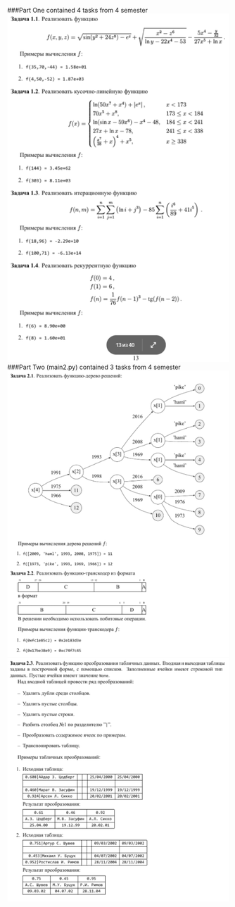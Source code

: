 ###Part One contained 4 tasks from 4 semester <br/>![img.png](img/img.png)<br/>
###Part Two (main2.py) contained 3 tasks from 4 semester <br/>![img_3.png](img/img_3.png)![img_2.png](img/img_2.png)
